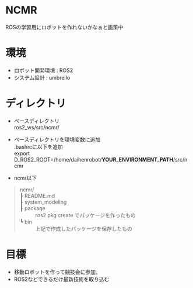# NCMR

ROSの学習用にロボットを作れないかなぁと画策中

# 環境
- ロボット開発環境 : ROS2
- システム設計 : umbrello

# ディレクトリ
- ベースディレクトリ  
ros2\_ws/src/ncmr/

- ベースディレクトリを環境変数に追加<br>
\.bashrcに以下を追加<br>
export D_ROS2_ROOT=/home/daihenrobot/**YOUR_ENVIRONMENT_PATH**/src/ncmr

- ncmr以下<br>
>ncmr\/<br>
>┠ README.md  
>┠ system\_modeling  
>┠ package  
><span>　　　</span>ros2 pkg create でパッケージを作ったもの  
>┗ bin  
><span>　　　</span>上記で作成したパッケージを保存したもの  

# 目標  
- 移動ロボットを作って競技会に参加。  
- ROS2などできるだけ最新技術を取り込む  
